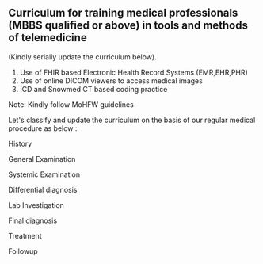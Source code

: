 ## Curriculum for training medical professionals (MBBS qualified or above) in tools and methods of telemedicine


(Kindly serially update the curriculum below).
1. Use of FHIR based Electronic Health Record Systems (EMR,EHR,PHR)
2. Use of online DICOM viewers to access medical images
3. ICD and Snowmed CT based coding practice

Note: Kindly follow MoHFW guidelines

Let's classify and update the curriculum on the basis of our regular medical procedure as below : 

History 



General Examination



Systemic Examination



Differential diagnosis



Lab Investigation



Final diagnosis



Treatment 



Followup





